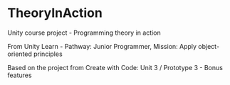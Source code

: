 # TheoryInAction
 Unity course project - Programming theory in action

From Unity Learn - Pathway: Junior Programmer, Mission: Apply object-oriented principles

Based on the project from Create with Code: Unit 3 / Prototype 3 - Bonus features
